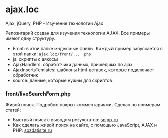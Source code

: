 # ajax.loc
 Ajax, jQuery, PHP - Изучение технологии Ajax

Репозитарий создан для изучения технологии AJAX. Все примеры имеют одну структуру. 
- Front: в этой папке индексные файлы.  Каждый пример запускается с этой папки: 
 `ajax.loc/front/... .php`
- js: скрипты с аякосм
- AjaxHandlers: обработчики данных, пришедших по ajax
- AjaxInsertsTemlates: шаблоны html-вставок, которые подключает обработчик
- source: данные, которые нужны для скриптов

### front/liveSearchForm.php
Живой поиск. Подробно покрыт комментариями. 
Сделан по примерам статей:
- Быстрый поиск с выводом результатов: [snipp.ru](https://snipp.ru/jquery/fast-search)
- Как сделать живой поиск на сайте, с помощью JavaScript, AJAX и PHP: [sozdatisite.ru](http://sozdatisite.ru/skripty/sozdanie-zhivogo-poiska-dlya-sajta-s-pomoshhyu-php-ajax-javascript)